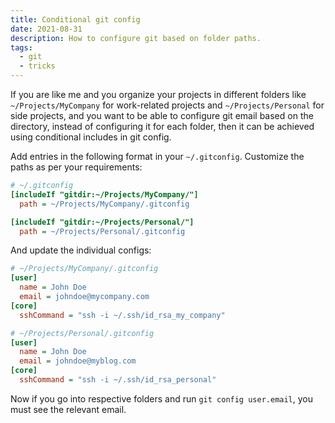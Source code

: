 ```yaml
---
title: Conditional git config
date: 2021-08-31
description: How to configure git based on folder paths.
tags:
  - git
  - tricks
---
```


If you are like me and you organize your projects in different folders like `~/Projects/MyCompany` for work-related projects and `~/Projects/Personal` for side projects, and you want to be able to configure git email based on the directory, instead of configuring it for each folder, then it can be achieved using conditional includes in git config.

Add entries in the following format in your `~/.gitconfig`. Customize the paths as per your requirements:

```ini
# ~/.gitconfig
[includeIf "gitdir:~/Projects/MyCompany/"]
  path = ~/Projects/MyCompany/.gitconfig

[includeIf "gitdir:~/Projects/Personal/"]
  path = ~/Projects/Personal/.gitconfig
```

And update the individual configs:

```ini
# ~/Projects/MyCompany/.gitconfig
[user]
  name = John Doe
  email = johndoe@mycompany.com
[core]
  sshCommand = "ssh -i ~/.ssh/id_rsa_my_company"
```

```ini
# ~/Projects/Personal/.gitconfig
[user]
  name = John Doe
  email = johndoe@myblog.com
[core]
  sshCommand = "ssh -i ~/.ssh/id_rsa_personal"
```

Now if you go into respective folders and run `git config user.email`, you must see
the relevant email.
